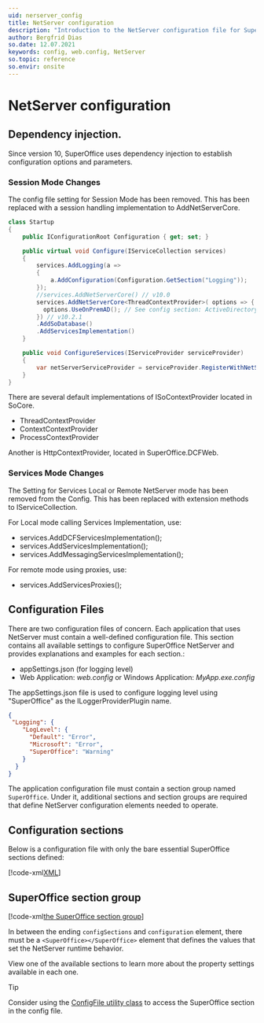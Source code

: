 ```yaml
---
uid: nerserver_config
title: NetServer configuration
description: "Introduction to the NetServer configuration file for SuperOffice with explanations and examples for each section."
author: Bergfrid Dias
so.date: 12.07.2021
keywords: config, web.config, NetServer
so.topic: reference
so.envir: onsite
---
```


# NetServer configuration

## Dependency injection.

Since version 10, SuperOffice uses dependency injection to establish configuration options and parameters.

### Session Mode Changes
The config file setting for Session Mode has been removed. This has been replaced with a session handling implementation to AddNetServerCore. 

```csharp
class Startup
{
    public IConfigurationRoot Configuration { get; set; }

    public virtual void Configure(IServiceCollection services)
    {
        services.AddLogging(a =>
        {
            a.AddConfiguration(Configuration.GetSection("Logging"));
        });
        //services.AddNetServerCore() // v10.0
        services.AddNetServerCore<ThreadContextProvider>( options => { 
          options.UseOnPremAD(); // See config section: ActiveDirectoryCredentialPlugin
        }) // v10.2.1
        .AddSoDatabase()
        .AddServicesImplementation()
    }

    public void ConfigureServices(IServiceProvider serviceProvider)
    {
        var netServerServiceProvider = serviceProvider.RegisterWithNetServer();
    }
}

```

There are several default implementations of ISoContextProvider located in SoCore.

* ThreadContextProvider
* ContextContextProvider
* ProcessContextProvider 

Another is HttpContextProvider, located in SuperOffice.DCFWeb.

### Services Mode Changes

The Setting for Services Local or Remote NetServer mode has been removed from the Config.  This has been replaced with extension methods to IServiceCollection.

For Local mode calling Services Implementation, use:

* services.AddDCFServicesImplementation();
* services.AddServicesImplementation();
* services.AddMessagingServicesImplementation();

For remote mode using proxies, use: 

* services.AddServicesProxies();

## Configuration Files

There are two configuration files of concern. Each application that uses NetServer must contain a well-defined configuration file. This section contains all available settings to configure SuperOffice NetServer and provides explanations and examples for each section.:

* appSettings.json (for logging level)
* Web Application: *web.config* or Windows Application: *MyApp.exe.config*

The appSettings.json file is used to configure logging level using "SuperOffice" as the ILoggerProviderPlugin name.

```json
{
 "Logging": {
    "LogLevel": {
      "Default": "Error",
      "Microsoft": "Error",
      "SuperOffice": "Warning"
    }
  }
}
```

The application configuration file must contain a section group named `SuperOffice`. Under it, additional sections and section groups are required that define NetServer configuration elements needed to operate.

## Configuration sections

Below is a configuration file with only the bare essential SuperOffice sections defined:

[!code-xml[XML](includes/web.config)]

## SuperOffice section group

[!code-xml[the SuperOffice section group](includes/section-group-SuperOffice.xml)]

In between the ending `configSections` and `configuration` element, there must be a `<SuperOffice></SuperOffice>` element that defines the values that set the NetServer runtime behavior.

View one of the available sections to learn more about the property settings available in each one.

> [!TIP]
> Consider using the [ConfigFile utility class][1] to access the SuperOffice section in the config file.

<!-- Referenced links -->
[1]: <xref:SuperOffice.Configuration.ConfigFile>

<!-- Referenced images -->
